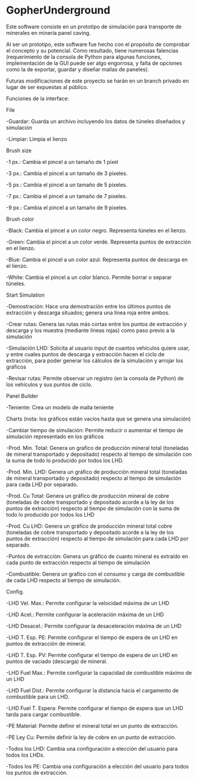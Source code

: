 # GopherUnderground
Este software consiste en un prototipo de simulación para transporte de minerales en minería panel caving.

Al ser un prototipo, este software fue hecho con el propósito de comprobar el concepto y su potencial. Como resultado, tiene numerosas falencias (requerimiento de la consola de Python para algunas funciones, implementación de la GUI puede ser algo engorrosa, y falta de opciones como la de exportar, guardar y diseñar mallas de paneles).

Futuras modificaciones de este proyecto se harán en un branch privado en lugar de ser expuestas al público.

Funciones de la interface:


File

-Guardar: Guarda un archivo incluyendo los datos de túneles diseñados y simulación

-Limpiar: Limpia el lienzo


Brush size

-1 px.: Cambia el pincel a un tamaño de 1 pixel

-3 px.: Cambia el pincel a un tamaño de 3 pixeles.

-5 px.: Cambia el pincel a un tamaño de 5 pixeles.

-7 px.: Cambia el pincel a un tamaño de 7 pixeles.

-9 px.: Cambia el pincel a un tamaño de 9 pixeles.


Brush color

-Black: Cambia el pincel a un color negro. Representa túneles en el lienzo.

-Green: Cambia el pincel a un color verde. Representa puntos de extracción en el lienzo.

-Blue: Cambia el pincel a un color azul. Representa puntos de descarga en el lienzo.

-White: Cambia el pincel a un color blanco. Permite borrar o separar túneles.


Start Simulation

-Demostración: Hace una demostración entre los últimos puntos de extracción y descarga situados; genera una línea roja entre ambos.

-Crear rutas: Genera las rutas más cortas entre los puntos de extracción y descarga y los muestra (mediante líneas rojas) como paso previo a la 
simulación

-Simulación LHD: Solicita al usuario input de cuantos vehículos quiere usar, y entre cuales puntos de descarga y extracción hacen el ciclo de extracción, para poder generar los cálculos de la simulación y arrojar los gráficos

-Revisar rutas: Permite observar un registro (en la consola de Python) de los vehículos y sus puntos de ciclo.


Panel Builder

-Teniente: Crea un modelo de malla teniente


Charts (nota: los gráficos están vacíos hasta que se genera una simulación)

-Cambiar tiempo de simulación: Permite reducir o aumentar el tiempo de simulación representado en los gráficos

-Prod. Min. Total: Genera un grafico de producción mineral total (toneladas de mineral transportado y depositado) respecto al tiempo de simulación con la suma de todo lo producido por todos los LHD.

-Prod. Min. LHD: Genera un gráfico de producción mineral total (toneladas de mineral transportado y depositado) respecto al tiempo de simulación para cada LHD por separado.

-Prod. Cu Total: Genera un gráfico de producción mineral de cobre (toneladas de cobre transportado y depositado acorde a la ley de los puntos de extracción) respecto al tiempo de simulación con la suma de todo lo producido por todos los LHD

-Prod. Cu LHD: Genera un gráfico de producción mineral total cobre (toneladas de cobre transportado y depositado acorde a la ley de los puntos de extracción) respecto al tiempo de simulación para cada LHD por separado.

-Puntos de extracción: Genera un gráfico de cuanto mineral es extraído en cada punto de extracción respecto al tiempo de simulación

-Combustible: Genera un grafico con el consumo y carga de combustible de cada LHD respecto al tiempo de simulación.


Config.

-LHD Vel. Max.: Permite configurar la velocidad máxima de un LHD

-LHD Acel.: Permite configurar la aceleración máxima de un LHD

-LHD Desacel.: Permite configurar la desaceleración máxima de un LHD

-LHD T. Esp. PE: Permite configurar el tiempo de espera de un LHD en puntos de extracción de mineral.

-LHD T. Esp. PV: Permite configurar el tiempo de espera de un LHD en puntos de vaciado (descarga) de mineral.

-LHD Fuel Max.: Permite configurar la capacidad de combustible máximo de un LHD

-LHD Fuel Dist.: Permite configurar la distancia hacia el cargamento de combustible para un LHD.

-LHD Fuel T. Espera: Permite configurar el tiempo de espera que un LHD tarda para cargar combustible.

-PE Material: Permite definir el mineral total en un punto de extracción.

-PE Ley Cu: Permite definir la ley de cobre en un punto de extracción. 

-Todos los LHD: Cambia una configuración a elección del usuario para todos los LHDs.

-Todos los PE: Cambia una configuración a elección del usuario para todos los puntos de extracción.
